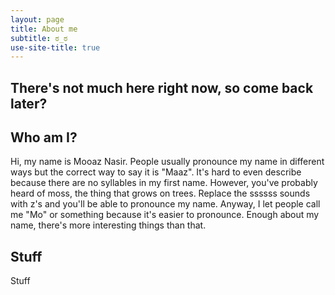 ```yaml
---
layout: page
title: About me
subtitle: ಠ_ಠ
use-site-title: true
---
```

## There's not much here right now, so come back later?

## Who am I?
  Hi, my name is Mooaz Nasir. People usually pronounce my name in different ways
  but the correct way to say it is "Maaz". It's hard to even describe because there
  are no syllables in my first name. However, you've probably heard of moss, the thing
  that grows on trees. Replace the ssssss sounds with z's and you'll be able to pronounce
  my name. Anyway, I let people call me "Mo" or something because it's easier to pronounce.
  Enough about my name, there's more interesting things than that.
## Stuff
  Stuff
